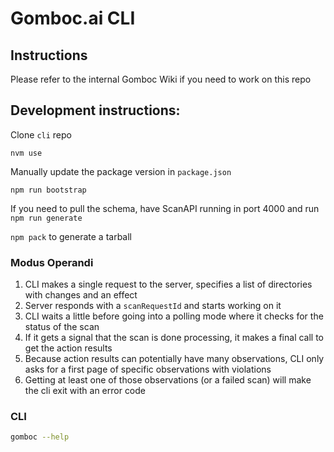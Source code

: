 # Gomboc.ai CLI


## Instructions

Please refer to the internal Gomboc Wiki if you need to work on this repo

## Development instructions:

Clone `cli` repo

`nvm use`

Manually update the package version in `package.json`

`npm run bootstrap`

If you need to pull the schema, have ScanAPI running in port 4000 and run `npm run generate`

`npm pack` to generate a tarball

### Modus Operandi

1. CLI makes a single request to the server, specifies a list of directories with changes and an effect
2. Server responds with a `scanRequestId` and starts working on it
3. CLI waits a little before going into a polling mode where it checks for the status of the scan
4. If it gets a signal that the scan is done processing, it makes a final call to get the action results
5. Because action results can potentially have many observations, CLI only asks for a first page of specific observations with violations
6. Getting at least one of those observations (or a failed scan) will make the cli exit with an error code

### CLI

```bash
gomboc --help
```
